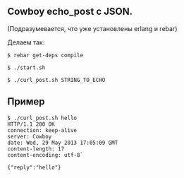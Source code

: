 Cowboy echo_post с JSON. 
-------
(Подразумевается, что уже установлены erlang и rebar)

Делаем так:

```
$ rebar get-deps compile

$ ./start.sh

$ ./curl_post.sh STRING_TO_ECHO
```

Пример
-------
```
$ ./curl_post.sh hello
HTTP/1.1 200 OK
connection: keep-alive
server: Cowboy
date: Wed, 29 May 2013 17:05:09 GMT
content-length: 17
content-encoding: utf-8`

{"reply":"hello"}
```
